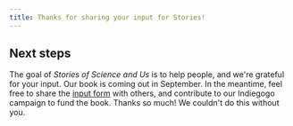 ```yaml
---
title: Thanks for sharing your input for Stories!
---
```


## Next steps

The goal of *Stories of Science and Us* is to help people, and we're grateful for your input. Our book is coming out in September. In the meantime, feel free to share the [input form](https://scienceandus.org/stories) with others, and contribute to our Indiegogo campaign to fund the book. Thanks so much! We couldn't do this without you.
